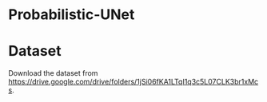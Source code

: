 # Probabilistic-UNet

# Dataset
Download the dataset from https://drive.google.com/drive/folders/1jSi06fKA1LTqI1q3c5L07CLK3br1xMcs.
